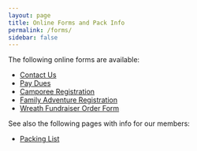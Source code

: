 ```yaml
---
layout: page
title: Online Forms and Pack Info
permalink: /forms/
sidebar: false
---
```


The following online forms are available:

- [Contact Us](/about/)
- [Pay Dues](/forms/dues/)
- [Camporee Registration](/forms/camporee/)
- [Family Adventure Registration](/forms/familyadventure/)
- [Wreath Fundraiser Order Form](/forms/wreaths/)

See also the following pages with info for our members:

- [Packing List](/forms/packinglist/)
